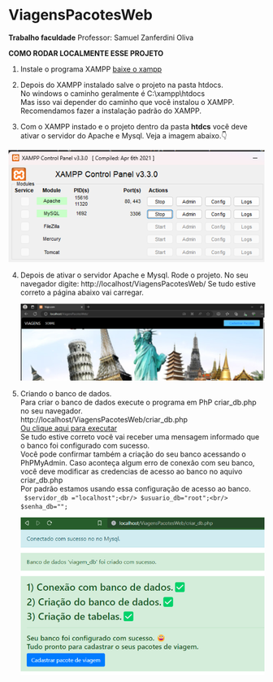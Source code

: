 # ViagensPacotesWeb
**Trabalho faculdade**
Professor: Samuel Zanferdini Oliva


**COMO RODAR LOCALMENTE ESSE PROJETO**

1) Instale o programa XAMPP [baixe o xampp](https://www.apachefriends.org/pt_br/download.html)

2) Depois do XAMPP instalado salve o projeto na pasta htdocs.  <br/>
   No windows o caminho geralmente é C:\xampp\htdocs <br/>
   Mas isso vai depender do caminho que você instalou o XAMPP.<br/>
   Recomendamos fazer a instalação padrão do XAMPP.<br/>

3) Com o XAMPP instado e o projeto dentro da pasta **htdcs** você deve ativar o servidor do Apache e Mysql.
   Veja a imagem abaixo.👇


![Alt text](img/image.png)

4) Depois de ativar o servidor Apache e Mysql. Rode o projeto.
   No seu navegador digite: http://localhost/ViagensPacotesWeb/
   Se tudo estive correto a página abaixo vai carregar.

   ![Alt text](img/image2.png)

5) Criando o banco de dados.<br/>
   Para criar o banco de dados execute o programa em PhP criar_db.php no seu navegador.<br/>
   http://localhost/ViagensPacotesWeb/criar_db.php <br/>
   [Ou clique aqui para executar](http://localhost/ViagensPacotesWeb/criar_db.php)<br/>
   Se tudo estive correto você vai receber uma mensagem informado que o banco foi configurado com sucesso.<br/>
   Você pode confirmar também a criação do seu banco acessando o PhPMyAdmin.
   Caso aconteça algum erro de conexão com seu banco, você deve modificar as credencias de acesso ao banco no aquivo criar_db.php<br/>
   Por padrão  estamos usando essa configuração de acesso ao banco.
   <br/>
   ` $servidor_db ="localhost";<br/>
     $usuario_db="root";<br/>
     $senha_db="";`<br/>

   ![Alt text](img/image3.png)




     


 
   